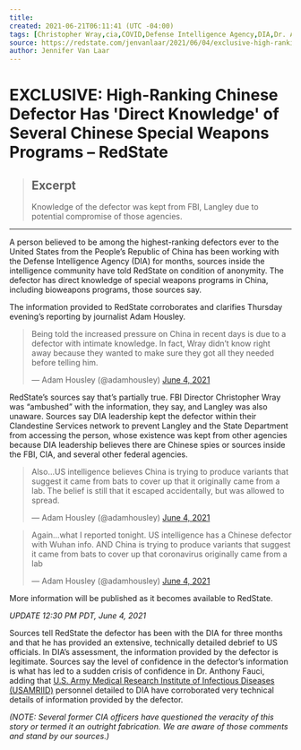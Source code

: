 ```yaml
---
title:
created: 2021-06-21T06:11:41 (UTC -04:00)
tags: [Christopher Wray,cia,COVID,Defense Intelligence Agency,DIA,Dr. Anthony Fauci,FBI,Wuhan,Adam Housley,Langley,federal bureau of investigation,USAMRIID]
source: https://redstate.com/jenvanlaar/2021/06/04/exclusive-high-ranking-chinese-defector-has-direct-knowledge-of-several-chinese-special-weapons-programs-n391238
author: Jennifer Van Laar
---
```


# EXCLUSIVE: High-Ranking Chinese Defector Has 'Direct Knowledge' of Several Chinese Special Weapons Programs – RedState

> ## Excerpt
> Knowledge of the defector was kept from FBI, Langley due to potential compromise of those agencies.

---
A person believed to be among the highest-ranking defectors ever to the United States from the People’s Republic of China has been working with the Defense Intelligence Agency (DIA) for months, sources inside the intelligence community have told RedState on condition of anonymity. The defector has direct knowledge of special weapons programs in China, including bioweapons programs, those sources say.

The information provided to RedState corroborates and clarifies Thursday evening’s reporting by journalist Adam Housley.

> Being told the increased pressure on China in recent days is due to a defector with intimate knowledge. In fact, Wray didn’t know right away because they wanted to make sure they got all they needed before telling him.
> 
> — Adam Housley (@adamhousley) [June 4, 2021](https://twitter.com/adamhousley/status/1400670397473775617?ref_src=twsrc%5Etfw)

RedState’s sources say that’s partially true. FBI Director Christopher Wray was “ambushed” with the information, they say, and Langley was also unaware. Sources say DIA leadership kept the defector within their Clandestine Services network to prevent Langley and the State Department from accessing the person, whose existence was kept from other agencies because DIA leadership believes there are Chinese spies or sources inside the FBI, CIA, and several other federal agencies.

> Also…US intelligence believes China is trying to produce variants that suggest it came from bats to cover up that it originally came from a lab. The belief is still that it escaped accidentally, but was allowed to spread.
> 
> — Adam Housley (@adamhousley) [June 4, 2021](https://twitter.com/adamhousley/status/1400670631562076161?ref_src=twsrc%5Etfw)

> Again…what I reported tonight. US intelligence has a Chinese defector with Wuhan info. AND China is trying to produce variants that suggest it came from bats to cover up that coronavirus originally came from a lab
> 
> — Adam Housley (@adamhousley) [June 4, 2021](https://twitter.com/adamhousley/status/1400679023668187137?ref_src=twsrc%5Etfw)

More information will be published as it becomes available to RedState.

_UPDATE 12:30 PM PDT, June 4, 2021_

Sources tell RedState the defector has been with the DIA for three months and that he has provided an extensive, technically detailed debrief to US officials. In DIA’s assessment, the information provided by the defector is legitimate. Sources say the level of confidence in the defector’s information is what has led to a sudden crisis of confidence in Dr. Anthony Fauci, adding that [U.S. Army Medical Research Institute of Infectious Diseases (USAMRIID)](https://www.usamriid.army.mil/) personnel detailed to DIA have corroborated very technical details of information provided by the defector.

_(NOTE: Several former CIA officers have questioned the veracity of this story or termed it an outright fabrication. We are aware of those comments and stand by our sources.)_
